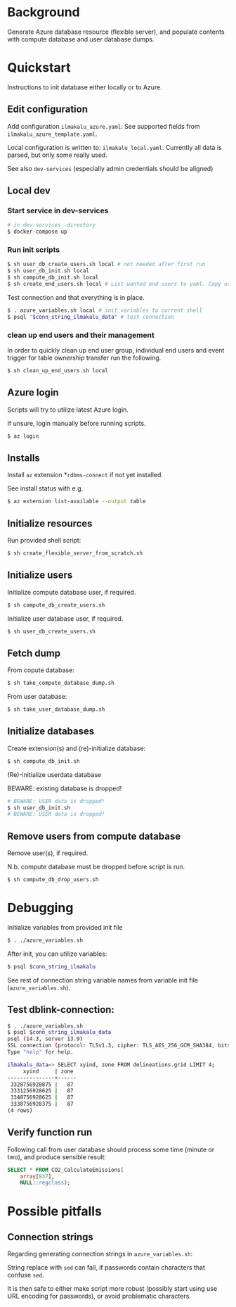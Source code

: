 # Background

Generate Azure database resource (flexible server), and
populate contents with compute database and user database dumps.

# Quickstart

Instructions to init database either locally or to Azure.

## Edit configuration

Add configuration `ilmakalu_azure.yaml`. See supported fields from `ilmakalu_azure_template.yaml`.

Local configuration is written to: `ilmakalu_local.yaml`. Currently all data is parsed,
but only some really used. 

See also `dev-services` (especially admin credentials should be aligned)

## Local dev

### Start service in dev-services

```sh
# in dev-services -directory
$ docker-compose up
```

### Run init scripts
```sh
$ sh user_db_create_users.sh local # not needed after first run
$ sh user_db_init.sh local
$ sh compute_db_init.sh local
$ sh create_end_users.sh local # List wanted end users to yaml. Copy user passwords from console output. 
```

Test connection and that everything is in place.
```sh
$ . azure_variables.sh local # init variables to current shell
$ psql "$conn_string_ilmakalu_data" # test connection
```

### clean up end users and their management
In order to quickly clean up end user group, individual end users and event trigger for table ownership transfer run the following. 
```sh
$ sh clean_up_end_users.sh local
```

## Azure login

Scripts will try to utilize latest Azure login.

If unsure, login manually before running scripts.

```sh
$ az login
```

## Installs

Install `az` extension *`rdbms-connect` if not yet installed.

See install status with e.g.

```sh
$ az extension list-available --output table
```

## Initialize resources

Run provided shell script:

```sh
$ sh create_flexible_server_from_scratch.sh
```

## Initialize users

Initialize compute database user, if required.

```sh
$ sh compute_db_create_users.sh
```

Initialize user database user, if required.

```sh
$ sh user_db_create_users.sh
```

## Fetch dump

From copute database:

```sh
$ sh take_compute_database_dump.sh
```

From user database:

```sh
$ sh take_user_database_dump.sh
```

## Initialize databases

Create extension(s) and (re)-initialize database:

```sh
$ sh compute_db_init.sh
```

(Re)-initialize userdata database

BEWARE: existing database is dropped!

```sh
# BEWARE: USER data is dropped!
$ sh user_db_init.sh
# BEWARE: USER data is dropped!
```

## Remove users from compute database

Remove user(s), if required.

N.b. compute database must be dropped before script is run.

```sh
$ sh compute_db_drop_users.sh
```

# Debugging

Initialize variables from provided init file

```sh
$ . ./azure_variables.sh
```

After init, you can utilize variables:

```sh
$ psql $conn_string_ilmakalu
```

See rest of connection string variable names from variable init file (`azure_variables.sh`).

## Test dblink-connection:

```sh
$ . ./azure_variables.sh
$ psql $conn_string_ilmakalu_data
psql (14.3, server 13.9)
SSL connection (protocol: TLSv1.3, cipher: TLS_AES_256_GCM_SHA384, bits: 256, compression: off)
Type "help" for help.

ilmakalu_data=> SELECT xyind, zone FROM delineations.grid LIMIT 4;
     xyind     | zone 
---------------+------
 3328756928875 |   87
 3331256928625 |   87
 3348756928625 |   87
 3338756928375 |   87
(4 rows)
```

## Verify function run

Following call from user database should process some time (minute or two), and produce sensible result:

```sql
SELECT * FROM CO2_CalculateEmissions(
    array[837],
    NULL::regclass);
```

# Possible pitfalls

## Connection strings

Regarding generating connection strings in `azure_variables.sh`:

String replace with `sed` can fail, if passwords contain characters that confuse `sed`.

It is then safe to either make script more robust (possibly start using
use URL encoding for passwords), or avoid problematic characters.
